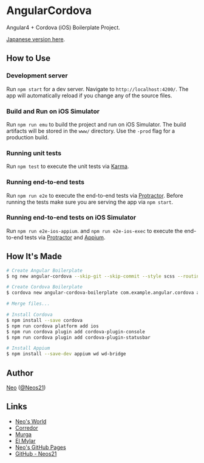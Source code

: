 # AngularCordova

Angular4 + Cordova (iOS) Boilerplate Project.

[Japanese version here](./README.ja.md).


## How to Use

### Development server

Run `npm start` for a dev server. Navigate to `http://localhost:4200/`. The app will automatically reload if you change any of the source files.

### Build and Run on iOS Simulator

Run `npm run emu` to build the project and run on iOS Simulator. The build artifacts will be stored in the `www/` directory. Use the `-prod` flag for a production build.

### Running unit tests

Run `npm test` to execute the unit tests via [Karma](https://karma-runner.github.io).

### Running end-to-end tests

Run `npm run e2e` to execute the end-to-end tests via [Protractor](http://www.protractortest.org/). Before running the tests make sure you are serving the app via `npm start`.

### Running end-to-end tests on iOS Simulator

Run `npm run e2e-ios-appium`. and `npm run e2e-ios-exec` to execute the end-to-end tests via [Protractor](http://www.protractortest.org/) and [Appium](http://appium.io/).


## How It's Made

```sh
# Create Angular Boilerplate
$ ng new angular-cordova --skip-git --skip-commit --style scss --routing

# Create Cordova Boilerplate
$ cordova new angular-cordova-boilerplate com.example.angular.cordova angular-cordova

# Merge files...

# Install Cordova
$ npm install --save cordova
$ npm run cordova platform add ios
$ npm run cordova plugin add cordova-plugin-console
$ npm run cordova plugin add cordova-plugin-statusbar

# Install Appium
$ npm install --save-dev appium wd wd-bridge 
```


## Author

[Neo](http://neo.s21.xrea.com/) ([@Neos21](https://twitter.com/Neos21))


## Links

- [Neo's World](http://neo.s21.xrea.com/)
- [Corredor](http://neos21.hatenablog.com/)
- [Murga](http://neos21.hatenablog.jp/)
- [El Mylar](http://neos21.hateblo.jp/)
- [Neo's GitHub Pages](https://neos21.github.io/)
- [GitHub - Neos21](https://github.com/Neos21/)
